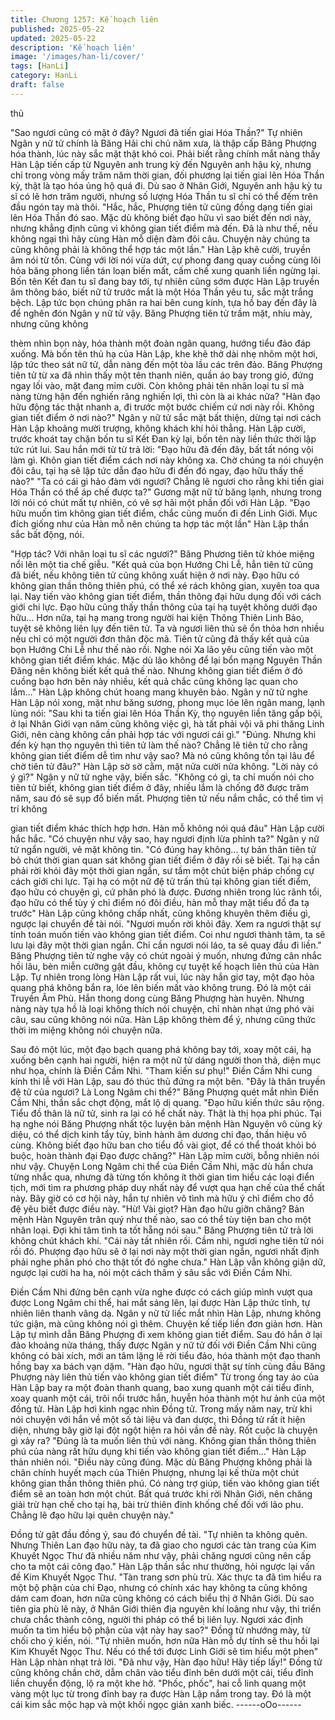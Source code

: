 ```yaml
---
title: Chương 1257: Kế hoạch liên
published: 2025-05-22
updated: 2025-05-22
description: 'Kế hoạch liên'
image: '/images/han-li/cover/'
tags: [HanLi]
category: HanLi
draft: false
---
```


thủ

"Sao ngươi cũng có mặt ở đây? Ngươi đã tiến giai Hóa Thần?"
Tự nhiên Ngân y nữ tử chính là Băng Hải chi chủ năm xưa, là
thập cấp Băng Phượng hóa thành, lúc này sắc mặt thật khó coi.
Phải biết rằng chính mắt nàng thấy Hàn Lập tiến cấp từ Nguyên
anh trung kỳ đến Nguyên anh hậu kỳ, nhưng chỉ trong vòng mấy
trăm năm thời gian, đối phương lại tiến giai lên Hóa Thần kỳ, thật
là tạo hóa ủng hộ quá đi.
Dù sao ở Nhân Giới, Nguyên anh hậu kỳ tu sĩ có lẽ hơn trăm
người, nhưng số lượng Hóa Thần tu sĩ chỉ có thể đếm trên đầu
ngón tay mà thôi.
"Hắc, hắc, Phượng tiên tử cũng đồng dạng tiến giai lên Hóa Thần
đó sao. Mặc dù không biết đạo hữu vì sao biết đến nơi này, nhưng
khẳng định cũng vì không gian tiết điểm mà đến. Đã là như thế,
nếu không ngại thì hãy cùng Hàn mỗ diện đàm đôi câu. Chuyện
này chúng ta cũng không phải là không thể hợp tác một lần."
Hàn Lập khẽ cười, truyền âm nói từ tốn.
Cùng với lời nói vừa dứt, cự phong đang quay cuồng cùng lôi hỏa
băng phong liền tán loạn biến mất, cấm chế xung quanh liền
ngừng lại. Bốn tên Kết đan tu sĩ đang bay tới, tự nhiên cũng sớm
được Hàn Lập truyền âm thông báo, biết nữ tử trước mắt là một
Hóa Thần yêu tu, sắc mặt trắng bệch. Lập tức bọn chúng phân ra
hai bên cung kính, tựa hồ bay đến đây là để nghên đón Ngân y
nữ tử vậy.
Băng Phượng tiên tử trầm mặt, nhíu mày, nhưng cũng không

thèm nhìn bọn này, hóa thành một đoàn ngân quang, hướng tiểu
đảo đáp xuống.
Mà bốn tên thủ hạ của Hàn Lập, khe khẽ thở dài nhẹ nhõm một
hơi, lập tức theo sát nữ tử, dẫn nàng đến một tòa lầu các trên
đảo.
Băng Phượng tiên tử từ xa đã nhìn thấy một tên thanh niên, quần
áo bay trong gió, đứng ngay lối vào, mặt đang mỉm cười.
Còn không phải tên nhân loại tu sĩ mà nàng từng hận đến nghiến
răng nghiến lợi, thì còn là ai khác nữa?
"Hàn đạo hữu động tác thật nhanh a, đi trước một bước chiếm cứ
nơi này rồi. Không gian tiết điểm ở nơi nào?"
Ngân y nữ tử sắc mặt bất thiện, dừng tại nơi cách Hàn Lập
khoảng mười trượng, không khách khí hỏi thẳng.
Hàn Lập cười, trước khoát tay chặn bốn tu sĩ Kết Đan kỳ lại, bốn
tên này liền thức thời lập tức rút lui.
Sau hắn mới từ từ trả lời:
"Đạo hữu đã đến đây, bất tất nóng vội làm gì. Khôn gian tiết điểm
cách nơi này không xa. Chờ chúng ta nói chuyện đôi câu, tại hạ
sẽ lập tức dẫn đạo hữu đi đến đó ngay, đạo hữu thấy thế nào?"
"Ta có cái gì hảo đàm với ngươi? Chẳng lẽ ngươi cho rằng khi tiến
giai Hóa Thần có thể áp chế được ta?"
Gương mặt nữ tử băng lạnh, nhưng trong lời nói có chút mất tự
nhiên, có vẽ sợ hãi một phần đối với Hàn Lập.
"Đạo hữu muốn tìm không gian tiết điểm, chắc cũng muốn đi đến
Linh Giới. Mục đích giống như của Hàn mỗ nên chúng ta hợp tác
một lần"
Hàn Lập thần sắc bất động, nói.

"Hợp tác? Với nhân loại tu sĩ các ngươi?" Băng Phương tiên tử
khóe miệng nổi lên một tia chế giễu.
"Kết quả của bọn Hướng Chi Lễ, hẳn tiên tử cũng đã biết, nếu
không tiên tử cũng không xuất hiện ở nơi này. Đạo hữu có không
gian thần thông thiên phú, có thể xé rách không gian, xuyên toa
qua lại. Nay tiến vào không gian tiết điểm, thần thông đại hữu
dụng đối với cách giới chi lực. Đạo hữu cũng thấy thần thông của
tại hạ tuyệt không dưới đạo hữu… Hơn nữa, tại hạ mang trong
người hai kiện Thông Thiên Linh Bảo, tuyệt sẽ không liên lụy đến
tiên tử. Ta và ngươi liên thủ sẽ ổn thỏa hơn nhiều nếu chỉ có một
người đơn thân độc mã. Tiên tử cũng đã thấy kết quả của bọn
Hướng Chi Lễ như thế nào rồi. Nghe nói Xa lão yêu cũng tiến vào
một không gian tiết điểm khác. Mặc dù lão không để lại bổn mạng
Nguyên Thần Đăng nên không biết kết quả thế nào. Nhưng không
gian tiết điểm ở đó cuồng bạo hơn bên này nhiều, kết quả chắc
cũng không lạc quan cho lắm…" Hàn Lập không chút hoang
mang khuyên bảo.
Ngân y nữ tử nghe Hàn Lập nói xong, mặt như băng sương,
phong mục lóe lên ngân mang, lạnh lùng nói:
"Sau khi ta tiến giai lên Hóa Thần Kỳ, thọ nguyên liền tăng gấp
bội, ở lại Nhân Giới vạn năm cũng không việc gì, hà tất phải vội
vã phi thăng Linh Giới, nên càng không cần phải hợp tác với
ngươi cái gì."
"Đúng. Nhưng khi đến kỳ hạn thọ nguyên thì tiên tử làm thế nào?
Chẳng lẽ tiên tử cho rằng không gian tiết điểm dễ tìm như vậy
sao? Mà nó cũng không tồn tại lâu để chờ tiên tử đâu?"
Hàn Lập sờ sờ cằm, mặt nửa cười nửa không.
"Lời này có ý gì?"
Ngân y nữ tử nghe vậy, biến sắc.
"Không có gì, ta chỉ muốn nói cho tiên tử biết, không gian tiết
điểm ở đây, nhiều lắm là chống đỡ được trăm năm, sau đó sẽ sụp
đổ biến mất. Phượng tiên tử nếu nắm chắc, có thể tìm vị trí không

gian tiết điểm khác thích hợp hơn. Hàn mỗ không nói quá đâu"
Hàn Lập cười hắc hắc.
"Có chuyện như vậy sao, hay ngươi định lừa phỉnh ta?"
Ngân y nữ tử ngẩn người, vẻ mặt không tin.
"Có đúng hay không… tự bản thân tiên tử bỏ chút thời gian quan
sát không gian tiết điểm ở đây rồi sẽ biết. Tại hạ cần phải rời khỏi
đây một thời gian ngắn, sư tầm một chút biện pháp chống cự
cách giới chi lực. Tại hạ có một nữ đệ tử trấn thủ tại không gian
tiết điểm, đạo hữu có chuyện gì, cứ phân phó là được. Đương
nhiên trong lúc rãnh tổi, đạo hữu có thể tùy ý chỉ điểm nó đôi điều,
hàn mỗ thay mặt tiểu đồ đa tạ trước"
Hàn Lập cũng không chấp nhất, cũng không khuyên thêm điều gì,
ngược lại chuyển đề tài nói.
"Ngươi muốn rời khỏi đây. Xem ra ngươi thật sự tính toán muốn
tiến vào không gian tiết điểm. Coi như ngươi thành tâm, ta sẽ lưu
lại đây một thời gian ngắn. Chỉ cần ngươi nói láo, ta sẽ quay đầu
đi liền."
Băng Phượng tiên tử nghe vậy có chút ngoài ý muốn, nhưng
đứng cân nhắc hồi lâu, bèn miễn cưỡng gật đầu, không cự tuyệt
kế hoạch liên thủ của Hàn Lập.
Tự nhiên trong lòng Hàn Lập rất vui, lúc này hắn giơ tay, một đạo
hỏa quang phá không bắn ra, lóe lên biến mất vào không trung.
Đó là một cái Truyền Âm Phù.
Hắn thong dong cùng Băng Phượng hàn huyên. Nhưng nàng này
tựa hồ là loại không thích nói chuyện, chỉ nhàn nhạt ứng phó vài
câu, sau cũng không nói nữa.
Hàn Lập không thèm để ý, nhưng cũng thức thời im miệng không
nói chuyện nữa.

Sau đó một lúc, một đạo bạch quang phá không bay tới, xoay một
cái, hạ xuống bên cạnh hai người, hiện ra một nữ tử dáng người
thon thả, diện mục như họa, chính là Điền Cầm Nhi.
"Tham kiến sư phụ!"
Điền Cầm Nhi cung kính thi lễ với Hàn Lập, sau đó thúc thủ đứng
ra một bên.
"Đây là thân truyền đệ tử của ngươi? Là Long Ngâm chi thể?"
Băng Phượng quét mắt nhìn Điền Cầm Nhi, thần sắc chợt động,
mắt lộ dị quang.
"Đạo hữu kiến thức sâu rộng. Tiểu đồ thân là nữ tử, sinh ra lại có
hể chất này. Thật là thị họa phi phúc. Tại hạ nghe nói Băng
Phượng nhất tộc luyện bản mệnh Hàn Nguyên vô cùng kỳ diệu,
có thể dịch kinh tẩy tủy, bình hành âm dương chi đạo, thần hiệu
vô cùng. Không biết đạo hữu ban cho tiểu đồ vài giọt, để có thể
thoát khỏi bó buộc, hoàn thành đại Đạo được chăng?" Hàn Lập
mỉm cười, bỗng nhiên nói như vậy.
Chuyện Long Ngâm chi thể của Điền Cầm Nhi, mặc dù hắn chưa
từng nhắc qua, nhưng đã từng tốn không ít thời gian tìm hiểu các
loại điển tịch, mới tìm ra phương pháp duy nhất này để vượt qua
hạn chế của thể chất này. Bây giờ có cơ hội này, hắn tự nhiên vô
tình mà hữu ý chỉ điểm cho đồ đệ yêu biết được điều này.
"Hừ! Vài giọt? Hàn đạo hữu giỡn chăng? Bản mệnh Hàn Nguyên
trân quý như thế nào, sao có thể tùy tiện ban cho một nhân loại.
Đợi khi tâm tình ta tốt hẵng nói sau."
Băng Phượng tiên tử trả lời không chút khách khí.
"Cái này tất nhiên rồi. Cầm nhi, ngươi nghe tiên tử nói rồi đó.
Phượng đạo hữu sẽ ở lại nơi này một thời gian ngắn, ngươi nhất
định phải nghe phân phó cho thật tốt đó nghe chưa."
Hàn Lập vẫn không giận dữ, ngược lại cười ha ha, nói một cách
thâm ý sâu sắc với Điền Cầm Nhi.

Điền Cầm Nhi đứng bên cạnh vừa nghe được có cách giúp mình
vượt qua được Long Ngâm chi thể, hai mắt sáng lên, lại được
Hàn Lập thức tỉnh, tự nhiên liên thanh vâng dạ.
Ngân y nữ tử liếc mắt nhìn Hàn Lập, nhưng không tức giận, mà
cũng không nói gì thêm.
Chuyện kế tiếp liền đơn giản hơn.
Hàn Lập tự mình dẫn Băng Phượng đi xem không gian tiết điểm.
Sau đó hắn ở lại đảo khoảng nửa tháng, thấy được Ngân y nữ tử
đối với Điền Cầm Nhi cũng không có bài xích, mới an tâm lặng lẽ
rời tiểu đảo, hóa thành một đạo thanh hồng bay xa bách vạn dặm.
"Hàn đạo hữu, ngươi thật sự tính cùng đầu Băng Phượng này liên
thủ tiến vào không gian tiết điểm"
Từ trong ống tay áo của Hàn Lập bay ra một đoàn thanh quang,
bao xung quanh một cái tiểu đỉnh, xoay quanh một cái, trôi nổi
trước hắn, huyễn hóa thành một hư ảnh của một đồng tử.
Hàn Lập hơi kinh ngạc nhìn Đồng tử.
Trong mấy năm nay, trừ khi nói chuyện với hắn về một số tài liệu
và đan dược, thì Đồng tử rất ít hiện diện, nhưng bây giờ lại đột
ngột hiện ra hỏi vần đề này. Rốt cuộc là chuyện gì xảy ra?
"Đúng là ta muốn liên thủ với nàng. Không gian thần thông thiên
phú của nàng rất hữu dụng khi tiến vào không gian tiết điểm…"
Hàn Lập thản nhiên nói.
"Điều này cũng đúng. Mặc dù Băng Phượng không phải là chân
chính huyết mạch của Thiên Phượng, nhưng lại kế thừa một chút
không gian thần thông thiên phú. Có nàng trợ giúp, tiến vào không
gian tiết điểm sẽ an toàn hơn một chút. Bất quá trước khi rời Nhân
Giới, nên chăng giải trừ hạn chế cho tại hạ, bài trừ thiên đỉnh
khống chế đối với lão phu. Chẳng lẽ đạo hữu lại quên chuyện
này."

Đồng tử gật đầu đồng ý, sau đó chuyển đề tài.
"Tự nhiên ta không quên. Nhưng Thiên Lan đạo hữu này, ta đã
giao cho ngươi các tàn trang của Kim Khuyết Ngọc Thư đã nhiều
năm như vậy, phải chăng ngươi cũng nên cấp cho ta một cái công
đạo."
Hàn Lập thần sắc như thường, hỏi ngược lại vấn đề Kim Khuyết
Ngọc Thư.
"Tàn trang sơn phù trù. Xác thực ta đã tìm hiểu ra một bộ phận
của chi Đạo, nhưng có chính xác hay không ta cũng không dám
cam đoan, hơn nữa cũng không có cách biểu thị ở Nhân Giới. Dù
sao tiên gia phù lê này, ở Nhân Giới thiên địa nguyên khí loãng
như vậy, thi triển chưa chắc thành công, người thi pháp có thể bị
liên lụy. Ngươi xác định muốn ta tìm hiểu bộ phận của vật này hay
sao?"
Đồng tử nhướng mày, từ chối cho ý kiến, nói.
"Tự nhiên muốn, hơn nữa Hàn mỗ dự tính sẽ thu hồi lại Kim
Khuyết Ngọc Thư. Nếu có thể tới được Linh Giới sẽ tìm hiểu một
phen"
Hàn Lập nhàn nhạt trả lời.
"Đã như vậy, Hàn đạo hữu! Hãy tiếp lấy!"
Đồng tử cũng không chần chờ, dẫm chân vào tiểu đỉnh bên dưới
một cái, tiểu đỉnh liền chuyển động, lộ ra một khe hở.
"Phốc, phốc", hai cỗ linh quang một vàng một lục từ trong đỉnh
bay ra được Hàn Lập nắm trong tay.
Đó là một cái kim sắc mộc hạp và một khối ngọc giản xanh biếc.
------oOo------
